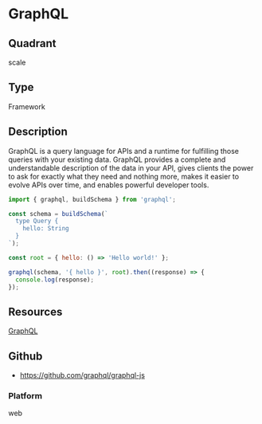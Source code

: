 # GraphQL

## Quadrant
scale

## Type
Framework

## Description
GraphQL is a query language for APIs and a runtime for fulfilling those queries with your existing data. GraphQL provides a complete and understandable description of the data in your API, gives clients the power to ask for exactly what they need and nothing more, makes it easier to evolve APIs over time, and enables powerful developer tools.

``` js
import { graphql, buildSchema } from 'graphql';

const schema = buildSchema(`
  type Query {
    hello: String
  }
`);

const root = { hello: () => 'Hello world!' };

graphql(schema, '{ hello }', root).then((response) => {
  console.log(response);
});

```

## Resources
[GraphQL](https://graphql.org)


## Github
* <https://github.com/graphql/graphql-js>

### Platform
web
